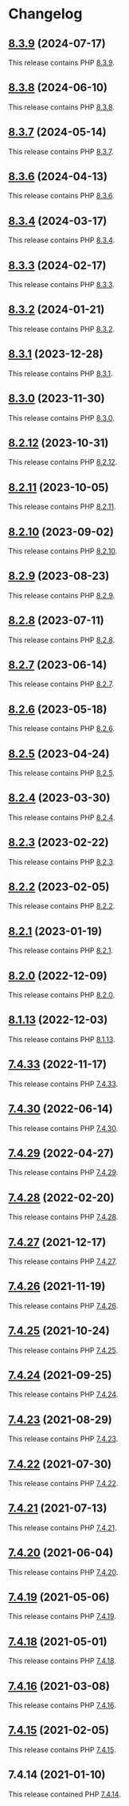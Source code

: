 # Changelog

## [8.3.9](https://github.com/jokay/docker-php-fpm-ext/releases/tag/8.3.9) (2024-07-17)

This release contains PHP [8.3.9](https://www.php.net/ChangeLog-8.php#8.3.9).

## [8.3.8](https://github.com/jokay/docker-php-fpm-ext/releases/tag/8.3.8) (2024-06-10)

This release contains PHP [8.3.8](https://www.php.net/ChangeLog-8.php#8.3.8).

## [8.3.7](https://github.com/jokay/docker-php-fpm-ext/releases/tag/8.3.7) (2024-05-14)

This release contains PHP [8.3.7](https://www.php.net/ChangeLog-8.php#8.3.7).

## [8.3.6](https://github.com/jokay/docker-php-fpm-ext/releases/tag/8.3.6) (2024-04-13)

This release contains PHP [8.3.6](https://www.php.net/ChangeLog-8.php#8.3.6).

## [8.3.4](https://github.com/jokay/docker-php-fpm-ext/releases/tag/8.3.4) (2024-03-17)

This release contains PHP [8.3.4](https://www.php.net/ChangeLog-8.php#8.3.4).

## [8.3.3](https://github.com/jokay/docker-php-fpm-ext/releases/tag/8.3.3) (2024-02-17)

This release contains PHP [8.3.3](https://www.php.net/ChangeLog-8.php#8.3.3).

## [8.3.2](https://github.com/jokay/docker-php-fpm-ext/releases/tag/8.3.2) (2024-01-21)

This release contains PHP [8.3.2](https://www.php.net/ChangeLog-8.php#8.3.2).

## [8.3.1](https://github.com/jokay/docker-php-fpm-ext/releases/tag/8.3.1) (2023-12-28)

This release contains PHP [8.3.1](https://www.php.net/ChangeLog-8.php#8.3.1).

## [8.3.0](https://github.com/jokay/docker-php-fpm-ext/releases/tag/8.3.0) (2023-11-30)

This release contains PHP [8.3.0](https://www.php.net/ChangeLog-8.php#8.3.0).

## [8.2.12](https://github.com/jokay/docker-php-fpm-ext/releases/tag/8.2.12) (2023-10-31)

This release contains PHP [8.2.12](https://www.php.net/ChangeLog-8.php#8.2.12).

## [8.2.11](https://github.com/jokay/docker-php-fpm-ext/releases/tag/8.2.11) (2023-10-05)

This release contains PHP [8.2.11](https://www.php.net/ChangeLog-8.php#8.2.11).

## [8.2.10](https://github.com/jokay/docker-php-fpm-ext/releases/tag/8.2.10) (2023-09-02)

This release contains PHP [8.2.10](https://www.php.net/ChangeLog-8.php#8.2.10).

## [8.2.9](https://github.com/jokay/docker-php-fpm-ext/releases/tag/8.2.9) (2023-08-23)

This release contains PHP [8.2.9](https://www.php.net/ChangeLog-8.php#8.2.9).

## [8.2.8](https://github.com/jokay/docker-php-fpm-ext/releases/tag/8.2.8) (2023-07-11)

This release contains PHP [8.2.8](https://www.php.net/ChangeLog-8.php#8.2.8).

## [8.2.7](https://github.com/jokay/docker-php-fpm-ext/releases/tag/8.2.7) (2023-06-14)

This release contains PHP [8.2.7](https://www.php.net/ChangeLog-8.php#8.2.7).

## [8.2.6](https://github.com/jokay/docker-php-fpm-ext/releases/tag/8.2.6) (2023-05-18)

This release contains PHP [8.2.6](https://www.php.net/ChangeLog-8.php#8.2.6).

## [8.2.5](https://github.com/jokay/docker-php-fpm-ext/releases/tag/8.2.5) (2023-04-24)

This release contains PHP [8.2.5](https://www.php.net/ChangeLog-8.php#8.2.5).

## [8.2.4](https://github.com/jokay/docker-php-fpm-ext/releases/tag/8.2.4) (2023-03-30)

This release contains PHP [8.2.4](https://www.php.net/ChangeLog-8.php#8.2.4).

## [8.2.3](https://github.com/jokay/docker-php-fpm-ext/releases/tag/8.2.3) (2023-02-22)

This release contains PHP [8.2.3](https://www.php.net/ChangeLog-8.php#8.2.3).

## [8.2.2](https://github.com/jokay/docker-php-fpm-ext/releases/tag/8.2.2) (2023-02-05)

This release contains PHP [8.2.2](https://www.php.net/ChangeLog-8.php#8.2.2).

## [8.2.1](https://github.com/jokay/docker-php-fpm-ext/releases/tag/8.2.1) (2023-01-19)

This release contains PHP [8.2.1](https://www.php.net/ChangeLog-8.php#8.2.1).

## [8.2.0](https://github.com/jokay/docker-php-fpm-ext/releases/tag/8.2.0) (2022-12-09)

This release contains PHP [8.2.0](https://www.php.net/ChangeLog-8.php#8.2.0).

## [8.1.13](https://github.com/jokay/docker-php-fpm-ext/releases/tag/8.1.13) (2022-12-03)

This release contains PHP [8.1.13](https://www.php.net/ChangeLog-8.php#8.1.13).

## [7.4.33](https://github.com/jokay/docker-php-fpm-ext/releases/tag/7.4.33) (2022-11-17)

This release contains PHP [7.4.33](https://www.php.net/ChangeLog-7.php#7.4.33).

## [7.4.30](https://github.com/jokay/docker-php-fpm-ext/releases/tag/7.4.30) (2022-06-14)

This release contains PHP [7.4.30](https://www.php.net/ChangeLog-7.php#7.4.30).

## [7.4.29](https://github.com/jokay/docker-php-fpm-ext/releases/tag/7.4.29) (2022-04-27)

This release contains PHP [7.4.29](https://www.php.net/ChangeLog-7.php#7.4.29).

## [7.4.28](https://github.com/jokay/docker-php-fpm-ext/releases/tag/7.4.28) (2022-02-20)

This release contains PHP [7.4.28](https://www.php.net/ChangeLog-7.php#7.4.28).

## [7.4.27](https://github.com/jokay/docker-php-fpm-ext/releases/tag/7.4.27) (2021-12-17)

This release contains PHP [7.4.27](https://www.php.net/ChangeLog-7.php#7.4.27).

## [7.4.26](https://github.com/jokay/docker-php-fpm-ext/releases/tag/7.4.26) (2021-11-19)

This release contains PHP [7.4.26](https://www.php.net/ChangeLog-7.php#7.4.26).

## [7.4.25](https://github.com/jokay/docker-php-fpm-ext/releases/tag/7.4.25) (2021-10-24)

This release contains PHP [7.4.25](https://www.php.net/ChangeLog-7.php#7.4.25).

## [7.4.24](https://github.com/jokay/docker-php-fpm-ext/releases/tag/7.4.24) (2021-09-25)

This release contains PHP [7.4.24](https://www.php.net/ChangeLog-7.php#7.4.24).

## [7.4.23](https://github.com/jokay/docker-php-fpm-ext/releases/tag/7.4.23) (2021-08-29)

This release contains PHP [7.4.23](https://www.php.net/ChangeLog-7.php#7.4.23).

## [7.4.22](https://github.com/jokay/docker-php-fpm-ext/releases/tag/7.4.22) (2021-07-30)

This release contains PHP [7.4.22](https://www.php.net/ChangeLog-7.php#7.4.22).

## [7.4.21](https://github.com/jokay/docker-php-fpm-ext/releases/tag/7.4.21) (2021-07-13)

This release contains PHP [7.4.21](https://www.php.net/ChangeLog-7.php#7.4.21).

## [7.4.20](https://github.com/jokay/docker-php-fpm-ext/releases/tag/7.4.20) (2021-06-04)

This release contains PHP [7.4.20](https://www.php.net/ChangeLog-7.php#7.4.20).

## [7.4.19](https://github.com/jokay/docker-php-fpm-ext/releases/tag/7.4.19) (2021-05-06)

This release contains PHP [7.4.19](https://www.php.net/ChangeLog-7.php#7.4.19).

## [7.4.18](https://github.com/jokay/docker-php-fpm-ext/releases/tag/7.4.18) (2021-05-01)

This release contains PHP [7.4.18](https://www.php.net/ChangeLog-7.php#7.4.18).

## [7.4.16](https://github.com/jokay/docker-php-fpm-ext/releases/tag/7.4.16) (2021-03-08)

This release contains PHP [7.4.16](https://www.php.net/ChangeLog-7.php#7.4.16).

## [7.4.15](https://github.com/jokay/docker-php-fpm-ext/releases/tag/7.4.15) (2021-02-05)

This release contains PHP [7.4.15](https://www.php.net/ChangeLog-7.php#7.4.15).

## 7.4.14 (2021-01-10)

This release contained PHP [7.4.14](https://www.php.net/ChangeLog-7.php#7.4.14).
